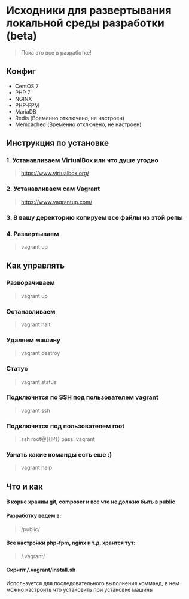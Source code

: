 # Исходники для развертывания локальной среды разработки (beta)

> Пока это все в разработке!

## Конфиг

- CentOS 7
- PHP 7
- NGINX
- PHP-FPM
- MariaDB  
- Redis (Временно отключено, не настроен)
- Memcached (Временно отключено, не настроен)

## Инструкция по установке

### 1. Устанавливаем VirtualBox или что душе угодно

> https://www.virtualbox.org/

### 2. Устанавливаем сам Vagrant

> https://www.vagrantup.com/

### 3. В вашу деректорию копируем все файлы из этой репы

### 4. Развертываем

> vagrant up

## Как управлять

### Разворачиваем

> vagrant up

### Останавливаем

> vagrant halt

### Удаляем машину

> vagrant destroy

### Статус

> vagrant status

### Подключится по SSH под пользователем vagrant

> vagrant ssh

### Подключится под пользователем root

> ssh root@{{IP}}
> pass: vagrant

### Узнать какие команды есть еше :)

> vagrant help

## Что и как

#### В корне храним git, composer и все что не должно быть в public

#### Разработку ведем в:

>/public/

#### Все настройки php-fpm, nginx и т.д. хрантся тут:

>/.vagrant/

#### Скрипт /.vagrant/install.sh

Используется для последовательного выполнения комманд, в нем можно настроить что установить при установке машины
